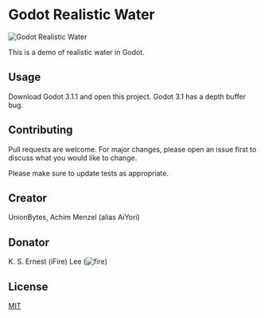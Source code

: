 # Godot Realistic Water 

![Godot Realistic Water](https://github.com/fire/godot-realistic-water/blob/master/Realistic%20Water%20Shader.jpg)

This is a demo of realistic water in Godot.

## Usage

Download Godot 3.1.1 and open this project. Godot 3.1 has a depth buffer bug.

## Contributing
Pull requests are welcome. For major changes, please open an issue first to discuss what you would like to change.

Please make sure to update tests as appropriate.

## Creator
UnionBytes, Achim Menzel (alias AiYori)

## Donator
K. S. Ernest (iFire) Lee (![fire](https://github.com/fire))

## License
[MIT](https://choosealicense.com/licenses/mit/)
